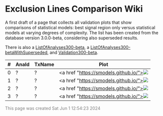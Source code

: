 # Exclusion Lines Comparison Wiki
A first draft of a page that collects all validation plots that show comparisons of statistical models:
best signal region only versus statistical models at varying degrees of complexity.
The list has been created from the database version 3.0.0-beta, considering also superseded results.

There is also a [ListOfAnalyses300-beta](https://smodels.github.io/docs/ListOfAnalyses300-beta), a [ListOfAnalyses300-betaWithSuperseded](https://smodels.github.io/docs/ListOfAnalyses300-betaWithSuperseded), and [Validation300-beta](Validation300-beta).

| **#** | **AnaId** | **TxName** | **Plot** |
| ----- | --------- | ---------- | -------- |
| 0 | ? | ? | <a href "https://smodels.github.io/"><img src="https://smodels.github.io/?1717239263.3121595" /></a>
| 1 | ? | ? | <a href "https://smodels.github.io/"><img src="https://smodels.github.io/?1717239263.3121595" /></a>
| 2 | ? | ? | <a href "https://smodels.github.io/"><img src="https://smodels.github.io/?1717239263.3121595" /></a>
| 3 | ? | ? | <a href "https://smodels.github.io/"><img src="https://smodels.github.io/?1717239263.3121595" /></a>

<font color='grey'>This page was created Sat Jun  1 12:54:23 2024</font>
